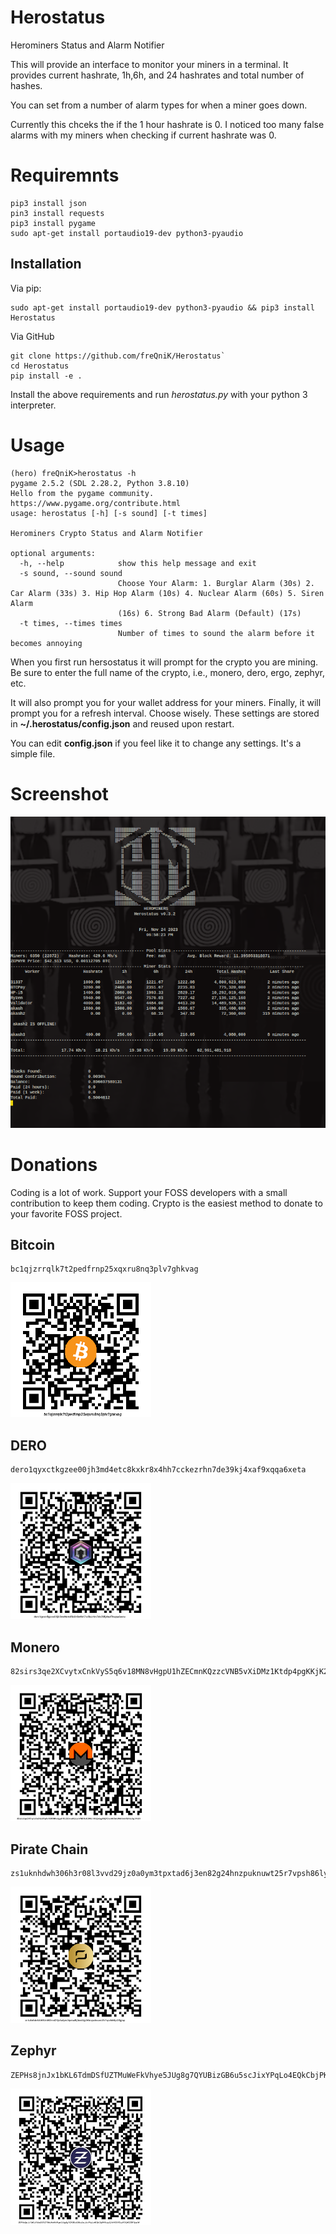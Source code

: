 # Herostatus
Herominers Status and Alarm Notifier

This will provide an interface to monitor your miners in a terminal.
It provides current hashrate, 1h,6h, and 24 hashrates and total number of hashes.

You can set from a number of alarm types for when a miner goes down.

Currently this chceks the if the 1 hour hashrate is 0. I noticed too many false
alarms with my miners when checking if current hashrate was 0. 

# Requiremnts
```
pip3 install json
pin3 install requests
pip3 install pygame
sudo apt-get install portaudio19-dev python3-pyaudio
```


## Installation

Via pip:

```shell
sudo apt-get install portaudio19-dev python3-pyaudio && pip3 install Herostatus
```

Via GitHub

```shell
git clone https://github.com/freQniK/Herostatus`
cd Herostatus
pip install -e .
```

Install the above requirements and run *herostatus.py* with your python 3 interpreter. 

# Usage
```shell
(hero) freQniK>herostatus -h
pygame 2.5.2 (SDL 2.28.2, Python 3.8.10)
Hello from the pygame community. https://www.pygame.org/contribute.html
usage: herostatus [-h] [-s sound] [-t times]

Herominers Crypto Status and Alarm Notifier

optional arguments:
  -h, --help            show this help message and exit
  -s sound, --sound sound
                        Choose Your Alarm: 1. Burglar Alarm (30s) 2. Car Alarm (33s) 3. Hip Hop Alarm (10s) 4. Nuclear Alarm (60s) 5. Siren Alarm
                        (16s) 6. Strong Bad Alarm (Default) (17s)
  -t times, --times times
                        Number of times to sound the alarm before it becomes annoying

```

When you first run hersostatus it will prompt for the crypto you are mining. Be sure to enter the full name of the crypto, i.e., monero, dero, ergo, zephyr, etc.

It will also prompt you for your wallet address for your miners. Finally, it will prompt you for a refresh interval. Choose wisely. These settings are stored in **~/.herostatus/config.json** and reused upon restart. 

You can edit **config.json** if you feel like it to change any settings. It's a simple file. 

# Screenshot

![Screenshot](img/scrsht.png)

# Donations
Coding is a lot of work. Support your FOSS developers with a small contribution to keep them coding. Crypto is the easiest method to donate to your favorite FOSS project. 

## Bitcoin

```
bc1qjzrrqlk7t2pedfrnp25xqxru8nq3plv7ghkvag
```

![BTC](img/BTC.png)


## DERO
```
dero1qyxctkgzee00jh3md4etc8kxkr8x4hh7cckezrhn7de39kj4xaf9xqqa6xeta
```
![DERO](img/DERO.png)

## Monero

```
82sirs3qe2XCvytxCnkVyS5q6v18MN8vHgpU1hZECmnKQzzcVNB5vXiDMz1Ktdp4pgKKjK2vsWdGABN8AAtHbFAaDg7A63t
```

![XMR](img/XMR.png)

## Pirate Chain

```
zs1uknhdwh306h3r08l3vvd29jz0a0ym3tpxtad6j3en82g24hnzpuknuwt25r7vpsh86ly23fgjwp
```

![ARRR](img/ARRR.png)

## Zephyr
```
ZEPHs8jnJx1bKL6TdmDSfUZTMuWeFkVhye5JUg8g7QYUBizGB6u5scJixYPqLo4EQkCbjPKKxtpQJHHCEFf3qAP2QKCZBF9judW
```

![ZEPH](img/ZEPH.png)

